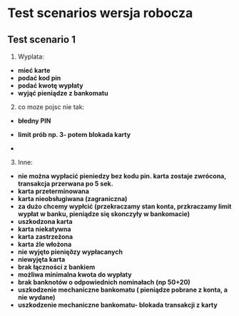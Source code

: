 # Test scenarios wersja robocza
## Test scenario 1
1. Wyplata:
* **mieć karte** 
* **podać kod pin**
* **podać kwotę wypłaty**
* **wyjąć pieniądze z bankomatu**

2. co moze pojsc nie tak:
* **błedny PIN**
* **limit prób np. 3- potem blokada karty**

* 

3. Inne:
* **nie można wypłacić pieniedzy bez kodu pin. karta zostaje zwrócona, transakcja przerwana po 5 sek.**
* **karta przeterminowana**
* **karta nieobsługiwana (zagraniczna)**
* **za dużo chcemy wypłcić (przekraczamy stan konta, przkraczamy limit wypłat w banku, pieniądze się skonczyły w bankomacie)**
* **uszkodzona karta**
* **karta niekatywna**
* **karta zastrzeżona**
* **karta źle włożona**
* **nie wyjęto pienięðzy wypłacanych**
* **niewyjęta karta**
* **brak łączności z bankiem**
* **możliwa minimalna kwota do wypłaty**
* **brak banknotów o odpowiednich nominałach (np 50+20)**
* **uszkodzenie mechaniczne bankomatu ( pieniądze pobrane z konta, a nie wydane)**
* **uszkodzenie mechaniczne bankomatu- blokada transakcji z karty**

